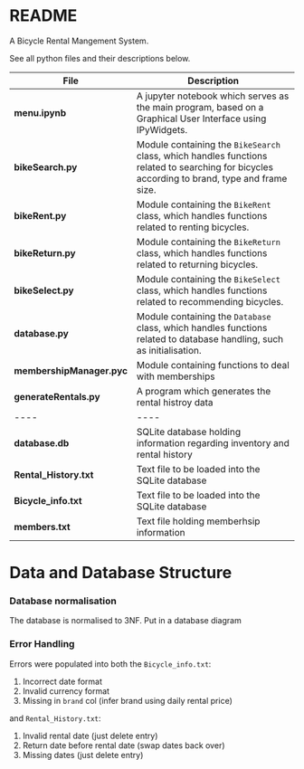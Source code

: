 # README

A Bicycle Rental Mangement System.

See all python files and their descriptions below.

| File | Description |
| ----- | ----- |
| **menu.ipynb** | A jupyter notebook which serves as the main program, based on a Graphical User Interface using IPyWidgets. |
| **bikeSearch.py** | Module containing the `BikeSearch` class, which handles functions related to searching for bicycles according to brand, type and frame size. |
| **bikeRent.py** | Module containing the `BikeRent` class, which handles functions related to renting bicycles. |
| **bikeReturn.py** | Module containing the `BikeReturn` class, which handles functions related to returning bicycles. |
| **bikeSelect.py** | Module containing the `BikeSelect` class, which handles functions related to recommending bicycles. |
| **database.py** | Module containing the `Database` class, which handles functions related to database handling, such as initialisation. |
|**membershipManager.pyc**| Module containing functions to deal with memberships|
|**generateRentals.py**| A program which generates the rental histroy data|
|----|----|
| **database.db** | SQLite database holding information regarding inventory and rental history|
| **Rental_History.txt** | Text file to be loaded into the SQLite database |
| **Bicycle_info.txt** | Text file to be loaded into the SQLite database |
| **members.txt** | Text file holding memberhsip information |


# Data and Database Structure
### Database normalisation
The database is normalised to 3NF. Put in a database diagram

### Error Handling
 Errors were populated into both the `Bicycle_info.txt`:
 1. Incorrect date format 
 2. Invalid currency format 
 3. Missing in `brand` col (infer brand using daily rental price)


 and `Rental_History.txt`:
 1. Invalid rental date (just delete entry)
 2. Return date before rental date (swap dates back over)
 3. Missing dates (just delete entry)
